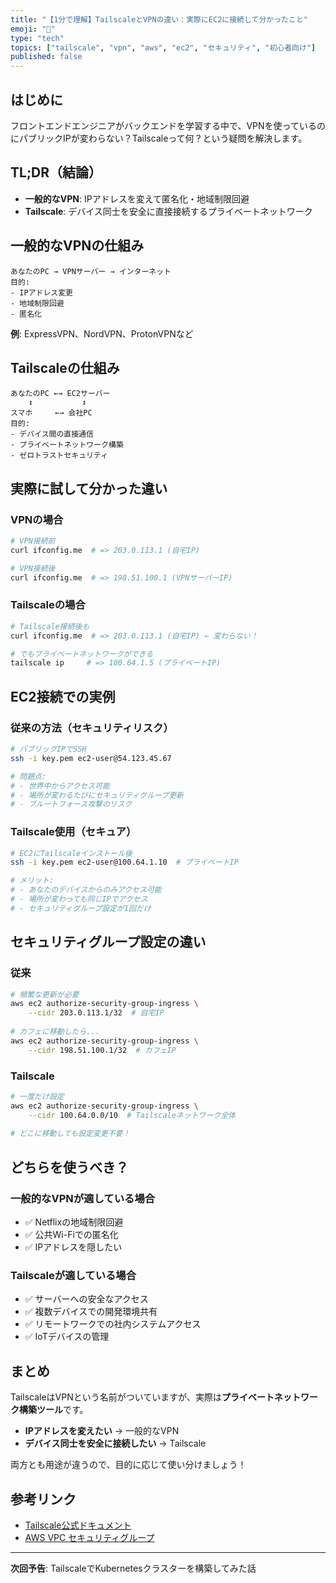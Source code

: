 ```yaml
---
title: "【1分で理解】TailscaleとVPNの違い：実際にEC2に接続して分かったこと"
emoji: "🔐"
type: "tech"
topics: ["tailscale", "vpn", "aws", "ec2", "セキュリティ", "初心者向け"]
published: false
---
```


## はじめに
フロントエンドエンジニアがバックエンドを学習する中で、VPNを使っているのにパブリックIPが変わらない？Tailscaleって何？という疑問を解決します。

## TL;DR（結論）
- **一般的なVPN**: IPアドレスを変えて匿名化・地域制限回避
- **Tailscale**: デバイス同士を安全に直接接続するプライベートネットワーク

## 一般的なVPNの仕組み
```
あなたのPC → VPNサーバー → インターネット
目的: 
- IPアドレス変更
- 地域制限回避  
- 匿名化
```

**例**: ExpressVPN、NordVPN、ProtonVPNなど

## Tailscaleの仕組み
```
あなたのPC ←→ EC2サーバー
    ↕           ↕
スマホ     ←→ 会社PC
目的:
- デバイス間の直接通信
- プライベートネットワーク構築
- ゼロトラストセキュリティ
```

## 実際に試して分かった違い

### VPNの場合
```bash
# VPN接続前
curl ifconfig.me  # => 203.0.113.1 (自宅IP)

# VPN接続後  
curl ifconfig.me  # => 198.51.100.1 (VPNサーバーIP)
```

### Tailscaleの場合
```bash
# Tailscale接続後も
curl ifconfig.me  # => 203.0.113.1 (自宅IP) ← 変わらない！

# でもプライベートネットワークができる
tailscale ip     # => 100.64.1.5 (プライベートIP)
```

## EC2接続での実例

### 従来の方法（セキュリティリスク）
```bash
# パブリックIPでSSH
ssh -i key.pem ec2-user@54.123.45.67

# 問題点:
# - 世界中からアクセス可能
# - 場所が変わるたびにセキュリティグループ更新
# - ブルートフォース攻撃のリスク
```

### Tailscale使用（セキュア）
```bash
# EC2にTailscaleインストール後
ssh -i key.pem ec2-user@100.64.1.10  # プライベートIP

# メリット:
# - あなたのデバイスからのみアクセス可能
# - 場所が変わっても同じIPでアクセス
# - セキュリティグループ設定が1回だけ
```

## セキュリティグループ設定の違い

### 従来
```bash
# 頻繁な更新が必要
aws ec2 authorize-security-group-ingress \
    --cidr 203.0.113.1/32  # 自宅IP
    
# カフェに移動したら...
aws ec2 authorize-security-group-ingress \
    --cidr 198.51.100.1/32  # カフェIP
```

### Tailscale
```bash
# 一度だけ設定
aws ec2 authorize-security-group-ingress \
    --cidr 100.64.0.0/10  # Tailscaleネットワーク全体
    
# どこに移動しても設定変更不要！
```

## どちらを使うべき？

### 一般的なVPNが適している場合
- ✅ Netflixの地域制限回避
- ✅ 公共Wi-Fiでの匿名化
- ✅ IPアドレスを隠したい

### Tailscaleが適している場合
- ✅ サーバーへの安全なアクセス
- ✅ 複数デバイスでの開発環境共有
- ✅ リモートワークでの社内システムアクセス
- ✅ IoTデバイスの管理

## まとめ
TailscaleはVPNという名前がついていますが、実際は**プライベートネットワーク構築ツール**です。

- **IPアドレスを変えたい** → 一般的なVPN
- **デバイス同士を安全に接続したい** → Tailscale

両方とも用途が違うので、目的に応じて使い分けましょう！

## 参考リンク
- [Tailscale公式ドキュメント](https://tailscale.com/kb/)
- [AWS VPC セキュリティグループ](https://docs.aws.amazon.com/vpc/latest/userguide/security-groups.html)

---

**次回予告**: TailscaleでKubernetesクラスターを構築してみた話
